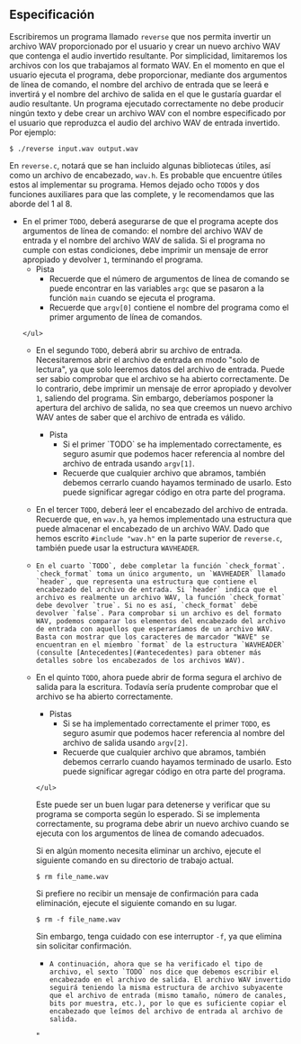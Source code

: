 Especificación
-------------

Escribiremos un programa llamado `reverse` que nos permita invertir un archivo WAV proporcionado por el usuario y crear un nuevo archivo WAV que contenga el audio invertido resultante. Por simplicidad, limitaremos los archivos con los que trabajamos al formato WAV. En el momento en que el usuario ejecuta el programa, debe proporcionar, mediante dos argumentos de línea de comando, el nombre del archivo de entrada que se leerá e invertirá y el nombre del archivo de salida en el que le gustaría guardar el audio resultante. Un programa ejecutado correctamente no debe producir ningún texto y debe crear un archivo WAV con el nombre especificado por el usuario que reproduzca el audio del archivo WAV de entrada invertido. Por ejemplo:

    $ ./reverse input.wav output.wav
    

En `reverse.c`, notará que se han incluido algunas bibliotecas útiles, así como un archivo de encabezado, `wav.h`. Es probable que encuentre útiles estos al implementar su programa. Hemos dejado ocho `TODO`s y dos funciones auxiliares para que las complete, y le recomendamos que las aborde del 1 al 8.

*    En el primer `TODO`, deberá asegurarse de que el programa acepte dos argumentos de línea de comando: el nombre del archivo WAV de entrada y el nombre del archivo WAV de salida. Si el programa no cumple con estas condiciones, debe imprimir un mensaje de error apropiado y devolver `1`, terminando el programa.
    <ul>
      <li data-marker="+">Pista
        <ul>
          <li data-marker="*">Recuerde que el número de argumentos de línea de comando se puede encontrar en las variables <code class ="language-plaintext highlighter-rouge">argc</code> que se pasaron a la función <code class ="language-plaintext highlighter-rouge">main</code> cuando se ejecuta el programa.</li>
          <li data-marker="*">Recuerde que <code class ="language-plaintext highlighter-rouge">argv[0]</code> contiene el nombre del programa como el primer argumento de línea de comandos.</li>
        </ul>
      </li>
    </ul>
  
*   En el segundo `TODO`, deberá abrir su archivo de entrada. Necesitaremos abrir el archivo de entrada en modo "solo de lectura", ya que solo leeremos datos del archivo de entrada. Puede ser sabio comprobar que el archivo se ha abierto correctamente. De lo contrario, debe imprimir un mensaje de error apropiado y devolver `1`, saliendo del programa. Sin embargo, deberíamos posponer la apertura del archivo de salida, no sea que creemos un nuevo archivo WAV antes de saber que el archivo de entrada es válido.
    <ul>
      <li data-marker="+">Pista
        <ul>
          <li data-marker="*">Si el primer `TODO` se ha implementado correctamente, es seguro asumir que podemos hacer referencia al nombre del archivo de entrada usando <code class ="language-plaintext highlighter-rouge">argv[1]</code>.</li>
          <li data-marker="*">Recuerde que cualquier archivo que abramos, también debemos cerrarlo cuando hayamos terminado de usarlo. Esto puede significar agregar código en otra parte del programa.</li>
        </ul>
      </li>
    </ul>

*    En el tercer `TODO`, deberá leer el encabezado del archivo de entrada. Recuerde que, en `wav.h`, ya hemos implementado una estructura que puede almacenar el encabezado de un archivo WAV. Dado que hemos escrito `#include "wav.h"` en la parte superior de `reverse.c`, también puede usar la estructura `WAVHEADER`.

*     En el cuarto `TODO`, debe completar la función `check_format`. `check_format` toma un único argumento, un `WAVHEADER` llamado `header`, que representa una estructura que contiene el encabezado del archivo de entrada. Si `header` indica que el archivo es realmente un archivo WAV, la función `check_format` debe devolver `true`. Si no es así, `check_format` debe devolver `false`. Para comprobar si un archivo es del formato WAV, podemos comparar los elementos del encabezado del archivo de entrada con aquellos que esperaríamos de un archivo WAV. Basta con mostrar que los caracteres de marcador "WAVE" se encuentran en el miembro `format` de la estructura `WAVHEADER` (consulte [Antecedentes](#antecedentes) para obtener más detalles sobre los encabezados de los archivos WAV).
    
*    En el quinto `TODO`, ahora puede abrir de forma segura el archivo de salida para la escritura. Todavía sería prudente comprobar que el archivo se ha abierto correctamente.
    <ul>
     <li data-marker="+">Pistas
       <ul>
          <li data-marker="*">Si se ha implementado correctamente el primer <code class ="language-plaintext highlighter-rouge">TODO</code>, es seguro asumir que podemos hacer referencia al nombre del archivo de salida usando <code class ="language-plaintext highlighter-rouge">argv[2]</code>.</li>
          <li data-marker="*">Recuerde que cualquier archivo que abramos, también debemos cerrarlo cuando hayamos terminado de usarlo. Esto puede significar agregar código en otra parte del programa.</li>
        </ul>
      </li>
    </ul>
    
Este puede ser un buen lugar para detenerse y verificar que su programa se comporta según lo esperado. Si se implementa correctamente, su programa debe abrir un nuevo archivo cuando se ejecuta con los argumentos de línea de comando adecuados.

Si en algún momento necesita eliminar un archivo, ejecute el siguiente comando en su directorio de trabajo actual.

    $ rm file_name.wav 
    

Si prefiere no recibir un mensaje de confirmación para cada eliminación, ejecute el siguiente comando en su lugar.

    $ rm -f file_name.wav
    

Sin embargo, tenga cuidado con ese interruptor `-f`, ya que elimina sin solicitar confirmación. 

*     A continuación, ahora que se ha verificado el tipo de archivo, el sexto `TODO` nos dice que debemos escribir el encabezado en el archivo de salida. El archivo WAV invertido seguirá teniendo la misma estructura de archivo subyacente que el archivo de entrada (mismo tamaño, número de canales, bits por muestra, etc.), por lo que es suficiente copiar el encabezado que leímos del archivo de entrada al archivo de salida.

"